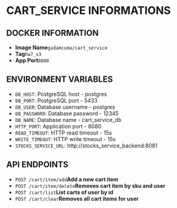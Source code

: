 # CART_SERVICE INFORMATIONS

## DOCKER INFORMATION
- **Image Name**```gadamcuma/cart_service```
- **Tag**```hw7_v3```
- **App Port**```8080```

## ENVIRONMENT VARIABLES
- `DB_HOST`: PostgreSQL host - postgres
- `DB_PORT`: PostgreSQL port - 5433
- `DB_USER`: Database username - postgres
- `DB_PASSWORD`: Database password - 12345
- `DB_NAME`: Database name - cart_service_db
- `HTTP_PORT`: Application port - 8080
- `READ_TIMEOUT`: HTTP read timeout - 15s
- `WRITE_TIMEOUT`: HTTP write timeout - 15s
- `STOCKS_SERVICE_URL`: http://stocks_service_backend:8081

## API ENDPOINTS
- `POST /cart/item/add`**Add a new cart item**
- `POST /cart/item/delete`**Removes cart item by sku and user**
- `POST /cart/list`**List carts of user by id**
- `POST /cart/clear`**Removes all cart items for user**